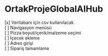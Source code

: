 # OrtakProjeGlobalAIHub

[x] Veritabanı için csv kullanılacak.
<br>
[ ]  Navigasyon menüsü
<br>
[ ]  Pizza boyut/içerik/malzeme seçimi
<br>
[ ]  İçecek ekleme
<br>
[ ]  Adres girişi
<br>
[ ]  Sipariş tamamlama
<br>


